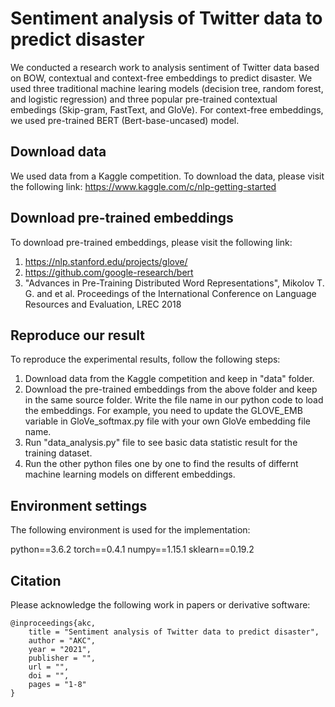 # Sentiment analysis of Twitter data to predict disaster
We conducted a research work to analysis sentiment of Twitter data based on BOW, contextual and context-free embeddings to predict disaster. We used three traditional machine learing models (decision tree, random forest, and logistic regression) and three popular pre-trained contextual embedings (Skip-gram, FastText, and GloVe). For context-free embeddings, we used pre-trained BERT (Bert-base-uncased) model.

## Download data
We used data from a Kaggle competition. To download the data, please visit the following link:
https://www.kaggle.com/c/nlp-getting-started


## Download pre-trained embeddings
To download pre-trained embeddings, please visit the following link:
1) https://nlp.stanford.edu/projects/glove/
2) https://github.com/google-research/bert
3) "Advances in Pre-Training Distributed Word Representations", Mikolov T. G. and et al. Proceedings of the International Conference on Language Resources and Evaluation, LREC 2018

## Reproduce our result
To reproduce the experimental results, follow the following steps:
1) Download data from the Kaggle competition and keep in "data" folder.
2) Download the pre-trained embeddings from the above folder and keep in the same source folder. Write the file name in our python code to load the embeddings. For example, you need to update the GLOVE_EMB variable in GloVe_softmax.py file with your own GloVe embedding file name.
3) Run "data_analysis.py" file to see basic data statistic result for the training dataset.
4) Run the other python files one by one to find the results of differnt machine learning models on different embeddings.

## Environment settings
The following environment is used for the implementation:

python==3.6.2
torch==0.4.1
numpy==1.15.1
sklearn==0.19.2

## Citation
Please acknowledge the following work in papers or derivative software:

```
@inproceedings{akc,
    title = "Sentiment analysis of Twitter data to predict disaster",
    author = "AKC",
    year = "2021",
    publisher = "",
    url = "",
    doi = "",
    pages = "1-8"
}

```
